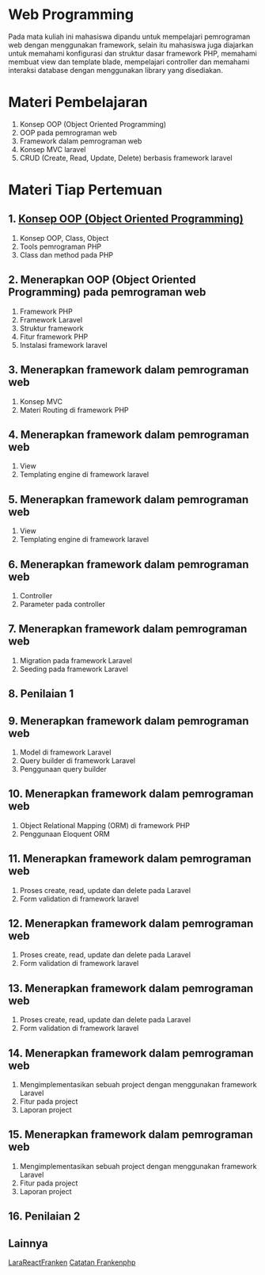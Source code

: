 # Web Programming
Pada mata kuliah ini mahasiswa dipandu untuk mempelajari pemrograman web dengan menggunakan framework, selain itu mahasiswa juga 
diajarkan untuk memahami konfigurasi dan struktur dasar framework PHP, memahami membuat view dan template blade, mempelajari 
controller dan memahami interaksi database dengan menggunakan library yang disediakan.

# Materi Pembelajaran 
1. Konsep OOP (Object Oriented Programming) 
2. OOP pada pemrograman web 
3. Framework dalam pemrograman web 
4. Konsep MVC laravel 
5. CRUD (Create, Read, Update, Delete) berbasis framework laravel

# Materi Tiap Pertemuan
## 1. [Konsep OOP (Object Oriented Programming)](https://github.com/arthawebid/WebProgramming/blob/main/sesi1.md) 
1. Konsep OOP, Class, Object 
2. Tools pemrograman PHP
3. Class dan method pada PHP
## 2. Menerapkan OOP (Object Oriented Programming) pada pemrograman web
1. Framework PHP 
2. Framework Laravel
3. Struktur framework 
4. Fitur framework PHP 
5. Instalasi framework laravel 
## 3. Menerapkan framework dalam pemrograman web
1. Konsep MVC 
2. Materi Routing di framework PHP
## 4. Menerapkan framework dalam pemrograman web
1. View
2. Templating engine di framework laravel 
## 5. Menerapkan framework dalam pemrograman web
1. View
2. Templating engine di framework laravel 
## 6. Menerapkan framework dalam pemrograman web
1. Controller  
2. Parameter pada controller 
## 7. Menerapkan framework dalam pemrograman web
1. Migration pada framework Laravel 
2. Seeding pada framework Laravel 
## 8. Penilaian 1
## 9. Menerapkan framework dalam pemrograman web
1. Model di framework Laravel 
2. Query builder di framework Laravel
3. Penggunaan query builder 
## 10. Menerapkan framework dalam pemrograman web
1. Object Relational Mapping (ORM) di framework PHP 
2. Penggunaan Eloquent ORM
## 11. Menerapkan framework dalam pemrograman web
1. Proses create, read, update dan delete pada Laravel 
2. Form validation di framework laravel
## 12. Menerapkan framework dalam pemrograman web
1. Proses create, read, update dan delete pada Laravel 
2. Form validation di framework laravel
## 13. Menerapkan framework dalam pemrograman web
1. Proses create, read, update dan delete pada Laravel 
2. Form validation di framework laravel
## 14. Menerapkan framework dalam pemrograman web
1. Mengimplementasikan sebuah project dengan menggunakan framework Laravel 
2. Fitur pada project
3. Laporan project 
## 15. Menerapkan framework dalam pemrograman web
1. Mengimplementasikan sebuah project dengan menggunakan framework Laravel 
2. Fitur pada project
3. Laporan project 
## 16. Penilaian 2

## Lainnya
[LaraReactFranken](https://github.com/arthawebid/LaraReactFranken)
[Catatan Frankenphp](https://github.com/arthawebid/catatan-frankenphp)
